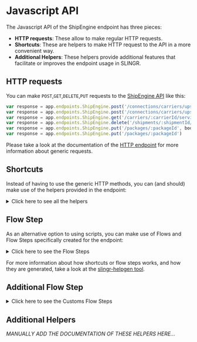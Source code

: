 # Javascript API

The Javascript API of the ShipEngine endpoint has three pieces:

- **HTTP requests**: These allow to make regular HTTP requests.
- **Shortcuts**: These are helpers to make HTTP request to the API in a more convenient way.
- **Additional Helpers**: These helpers provide additional features that facilitate or improves the endpoint usage in SLINGR.

## HTTP requests
You can make `POST`,`GET`,`DELETE`,`PUT` requests to the [ShipEngine API](API_URL_HERE) like this:
```javascript
var response = app.endpoints.ShipEngine.post('/connections/carriers/ups', body)
var response = app.endpoints.ShipEngine.post('/connections/carriers/ups')
var response = app.endpoints.ShipEngine.get('/carriers/:carrierId/services')
var response = app.endpoints.ShipEngine.delete('/shipments/:shipmentId/tags/:tagName')
var response = app.endpoints.ShipEngine.put('/packages/:packageId', body)
var response = app.endpoints.ShipEngine.put('/packages/:packageId')
```

Please take a look at the documentation of the [HTTP endpoint](https://github.com/slingr-stack/http-endpoint#javascript-api)
for more information about generic requests.

## Shortcuts

Instead of having to use the generic HTTP methods, you can (and should) make use of the helpers provided in the endpoint:
<details>
    <summary>Click here to see all the helpers</summary>

<br>

* API URL: '/addresses/validate'
* HTTP Method: 'POST'
```javascript
app.endpoints.ShipEngine.addresses.validate.post(body)
```
---
* API URL: '/shipments'
* HTTP Method: 'POST'
```javascript
app.endpoints.ShipEngine.shipments.post(body)
```
---
* API URL: '/shipments/:shipmentId/tags/:tagName'
* HTTP Method: 'POST'
```javascript
app.endpoints.ShipEngine.shipments.tags.post(shipmentId, tagName, body)
```
---
* API URL: '/tags/:tagName'
* HTTP Method: 'POST'
```javascript
app.endpoints.ShipEngine.tags.post(tagName, body)
```
---
* API URL: '/warehouses'
* HTTP Method: 'POST'
```javascript
app.endpoints.ShipEngine.warehouses.post(body)
```
---
* API URL: '/labels'
* HTTP Method: 'POST'
```javascript
app.endpoints.ShipEngine.labels.post(body)
```
---
* API URL: '/labels/rates/:rateId'
* HTTP Method: 'POST'
```javascript
app.endpoints.ShipEngine.labels.rates.post(rateId, body)
```
---
* API URL: '/labels/shipment/:shipmentId'
* HTTP Method: 'POST'
```javascript
app.endpoints.ShipEngine.labels.shipment.post(shipmentId, body)
```
---
* API URL: '/labels/:label_id/return'
* HTTP Method: 'POST'
```javascript
app.endpoints.ShipEngine.labels.return.post(labelId, body)
```
---
* API URL: '/tracking/start'
* HTTP Method: 'POST'
```javascript
app.endpoints.ShipEngine.tracking.start.post(body)
```
---
* API URL: '/tracking/stop'
* HTTP Method: 'POST'
```javascript
app.endpoints.ShipEngine.tracking.stop.post(body)
```
---
* API URL: '/batches'
* HTTP Method: 'POST'
```javascript
app.endpoints.ShipEngine.batches.post(body)
```
---
* API URL: '/batches/:batchId/add'
* HTTP Method: 'POST'
```javascript
app.endpoints.ShipEngine.batches.add.post(batchId, body)
```
---
* API URL: '/batches/:batchId/remove'
* HTTP Method: 'POST'
```javascript
app.endpoints.ShipEngine.batches.remove.post(batchId, body)
```
---
* API URL: '/batches/:batchId/process/labels'
* HTTP Method: 'POST'
```javascript
app.endpoints.ShipEngine.batches.process.labels.post(batchId, body)
```
---
* API URL: '/rates'
* HTTP Method: 'POST'
```javascript
app.endpoints.ShipEngine.rates.post(body)
```
---
* API URL: '/rates/estimate'
* HTTP Method: 'POST'
```javascript
app.endpoints.ShipEngine.rates.estimate.post(body)
```
---
* API URL: '/rates/bulk'
* HTTP Method: 'POST'
```javascript
app.endpoints.ShipEngine.rates.bulk.post(body)
```
---
* API URL: '/connections/carriers/fedex'
* HTTP Method: 'POST'
```javascript
app.endpoints.ShipEngine.connections.carriers.fedex.post(body)
```
---
* API URL: '/connections/carriers/ups'
* HTTP Method: 'POST'
```javascript
app.endpoints.ShipEngine.connections.carriers.ups.post(body)
```
---
* API URL: '/connections/carriers/stamps_com'
* HTTP Method: 'POST'
```javascript
app.endpoints.ShipEngine.connections.carriers.stampsCom.post(body)
```
---
* API URL: '/connections/carriers/endicia'
* HTTP Method: 'POST'
```javascript
app.endpoints.ShipEngine.connections.carriers.endicia.post(body)
```
---
* API URL: '/shipments'
* HTTP Method: 'GET'
```javascript
app.endpoints.ShipEngine.shipments.get()
```
---
* API URL: '/shipments/:shipmentId'
* HTTP Method: 'GET'
```javascript
app.endpoints.ShipEngine.shipments.get()
```
---
* API URL: '/packages/:packageId'
* HTTP Method: 'GET'
```javascript
app.endpoints.ShipEngine.packages.get(packageId)
```
---
* API URL: '/manifests/:manifestId'
* HTTP Method: 'GET'
```javascript
app.endpoints.ShipEngine.manifests.get()
```
---
* API URL: '/manifests'
* HTTP Method: 'GET'
```javascript
app.endpoints.ShipEngine.manifests.get()
```
---
* API URL: '/tags'
* HTTP Method: 'GET'
```javascript
app.endpoints.ShipEngine.tags.get()
```
---
* API URL: '/warehouses/:warehouseId'
* HTTP Method: 'GET'
```javascript
app.endpoints.ShipEngine.warehouses.get()
```
---
* API URL: '/warehouses'
* HTTP Method: 'GET'
```javascript
app.endpoints.ShipEngine.warehouses.get()
```
---
* API URL: '/labels'
* HTTP Method: 'GET'
```javascript
app.endpoints.ShipEngine.labels.get()
```
---
* API URL: '/batches/:batchId'
* HTTP Method: 'GET'
```javascript
app.endpoints.ShipEngine.batches.get()
```
---
* API URL: '/batches'
* HTTP Method: 'GET'
```javascript
app.endpoints.ShipEngine.batches.get()
```
---
* API URL: '/batches/external_batch_id/:externalBatchId'
* HTTP Method: 'GET'
```javascript
app.endpoints.ShipEngine.batches.externalBatchId.get(externalBatchId)
```
---
* API URL: '/batches/:batchId/errors'
* HTTP Method: 'GET'
```javascript
app.endpoints.ShipEngine.batches.errors.get(batchId)
```
---
* API URL: '/shipments/:shipmentId/rates'
* HTTP Method: 'GET'
```javascript
app.endpoints.ShipEngine.shipments.rates.get(shipmentId)
```
---
* API URL: '/connections/carriers/fedex/:fedexId/settings'
* HTTP Method: 'GET'
```javascript
app.endpoints.ShipEngine.connections.carriers.fedex.settings.get(fedexId)
```
---
* API URL: '/connections/carriers/ups/:upsId/settings'
* HTTP Method: 'GET'
```javascript
app.endpoints.ShipEngine.connections.carriers.ups.settings.get(upsId)
```
---
* API URL: '/carriers'
* HTTP Method: 'GET'
```javascript
app.endpoints.ShipEngine.carriers.get()
```
---
* API URL: '/carriers/:carrierId'
* HTTP Method: 'GET'
```javascript
app.endpoints.ShipEngine.carriers.get()
```
---
* API URL: '/carriers/:carrierId/services'
* HTTP Method: 'GET'
```javascript
app.endpoints.ShipEngine.carriers.services.get(carrierId)
```
---
* API URL: '/carriers/:carrierId/options'
* HTTP Method: 'GET'
```javascript
app.endpoints.ShipEngine.carriers.options.get(carrierId)
```
---
* API URL: '/carriers/:carrierId/packages'
* HTTP Method: 'GET'
```javascript
app.endpoints.ShipEngine.carriers.packages.get(carrierId)
```
---
* API URL: '/shipments/:shipmentId/tags/:tagName'
* HTTP Method: 'DELETE'
```javascript
app.endpoints.ShipEngine.shipments.tags.delete(shipmentId, tagName)
```
---
* API URL: '/tags/:tagName'
* HTTP Method: 'DELETE'
```javascript
app.endpoints.ShipEngine.tags.delete(tagName)
```
---
* API URL: '/warehouses/:warehouseId'
* HTTP Method: 'DELETE'
```javascript
app.endpoints.ShipEngine.warehouses.delete(warehouseId)
```
---
* API URL: '/batches/:batchId'
* HTTP Method: 'DELETE'
```javascript
app.endpoints.ShipEngine.batches.delete(batchId)
```
---
* API URL: '/connections/carriers/fedex/:fedexId'
* HTTP Method: 'DELETE'
```javascript
app.endpoints.ShipEngine.connections.carriers.fedex.delete(fedexId)
```
---
* API URL: '/connections/carriers/ups/:upsId'
* HTTP Method: 'DELETE'
```javascript
app.endpoints.ShipEngine.connections.carriers.ups.delete()
```
---
* API URL: '/connections/carriers/ups/:upsId'
* HTTP Method: 'DELETE'
```javascript
app.endpoints.ShipEngine.connections.carriers.ups.delete()
```
---
* API URL: '/connections/carriers/ups/:upsId'
* HTTP Method: 'DELETE'
```javascript
app.endpoints.ShipEngine.connections.carriers.ups.delete()
```
---
* API URL: '/connections/carriers/stamps_com/:stampsId'
* HTTP Method: 'DELETE'
```javascript
app.endpoints.ShipEngine.connections.carriers.stampsCom.delete(stampsId)
```
---
* API URL: '/connections/carriers/endicia/:endiciaId'
* HTTP Method: 'DELETE'
```javascript
app.endpoints.ShipEngine.connections.carriers.endicia.delete(endiciaId)
```
---
* API URL: '/addresses/recognize'
* HTTP Method: 'PUT'
```javascript
app.endpoints.ShipEngine.addresses.recognize.put(body)
```
---
* API URL: '/shipments/:shipmentId'
* HTTP Method: 'PUT'
```javascript
app.endpoints.ShipEngine.shipments.put(shipmentId, body)
```
---
* API URL: '/packages/:packageId'
* HTTP Method: 'PUT'
```javascript
app.endpoints.ShipEngine.packages.put(packageId, body)
```
---
* API URL: '/tags/:tagName/:newTagName'
* HTTP Method: 'PUT'
```javascript
app.endpoints.ShipEngine.tags.put(tagName, newTagName, body)
```
---
* API URL: '/warehouses/:warehouseId'
* HTTP Method: 'PUT'
```javascript
app.endpoints.ShipEngine.warehouses.put(warehouseId, body)
```
---
* API URL: '/labels/:labelId/void'
* HTTP Method: 'PUT'
```javascript
app.endpoints.ShipEngine.labels.void.put(labelId, body)
```
---
* API URL: '/connections/carriers/fedex/:fedexId/settings'
* HTTP Method: 'PUT'
```javascript
app.endpoints.ShipEngine.connections.carriers.fedex.settings.put(fedexId, body)
```
---
* API URL: '/connections/carriers/ups/:upsId/settings'
* HTTP Method: 'PUT'
```javascript
app.endpoints.ShipEngine.connections.carriers.ups.settings.put(upsId, body)
```
---

</details>
    
## Flow Step

As an alternative option to using scripts, you can make use of Flows and Flow Steps specifically created for the endpoint: 
<details>
    <summary>Click here to see the Flow Steps</summary>

<br>



### Generic Flow Step

Generic flow step for full use of the entire endpoint and its services.

<h3>Inputs</h3>

<table>
    <thead>
    <tr>
        <th>Label</th>
        <th>Type</th>
        <th>Required</th>
        <th>Default</th>
        <th>Visibility</th>
        <th>Description</th>
    </tr>
    </thead>
    <tbody>
    <tr>
        <td>URL (Method)</td>
        <td>choice</td>
        <td>yes</td>
        <td> - </td>
        <td>Always</td>
        <td>
            This is the http method to be used against the endpoint. <br>
            Possible values are: <br>
            <i><strong>POST,GET,DELETE,PUT</strong></i>
        </td>
    </tr>
    <tr>
        <td>URL (Path)</td>
        <td>choice</td>
        <td>yes</td>
        <td> - </td>
        <td>Always</td>
        <td>
            The url to which this endpoint will send the request. This is the exact service to which the http request will be made. <br>
            Possible values are: <br>
            <i><strong>/addresses/validate<br>/shipments<br>/shipments/{shipmentId}/tags/{tagName}<br>/tags/{tagName}<br>/warehouses<br>/labels<br>/labels/rates/{rateId}<br>/labels/shipment/{shipmentId}<br>/labels/{label_id}/return<br>/tracking/start<br>/tracking/stop<br>/batches<br>/batches/{batchId}/add<br>/batches/{batchId}/remove<br>/batches/{batchId}/process/labels<br>/rates<br>/rates/estimate<br>/rates/bulk<br>/connections/carriers/fedex<br>/connections/carriers/ups<br>/connections/carriers/stamps_com<br>/connections/carriers/endicia<br>/shipments<br>/shipments/{shipmentId}<br>/packages/{packageId}<br>/manifests/{manifestId}<br>/manifests<br>/tags<br>/warehouses/{warehouseId}<br>/warehouses<br>/labels<br>/batches/{batchId}<br>/batches<br>/batches/external_batch_id/{externalBatchId}<br>/batches/{batchId}/errors<br>/shipments/{shipmentId}/rates<br>/connections/carriers/fedex/{fedexId}/settings<br>/connections/carriers/ups/{upsId}/settings<br>/carriers<br>/carriers/{carrierId}<br>/carriers/{carrierId}/services<br>/carriers/{carrierId}/options<br>/carriers/{carrierId}/packages<br>/shipments/{shipmentId}/tags/{tagName}<br>/tags/{tagName}<br>/warehouses/{warehouseId}<br>/batches/{batchId}<br>/connections/carriers/fedex/{fedexId}<br>/connections/carriers/ups/{upsId}<br>/connections/carriers/ups/{upsId}<br>/connections/carriers/ups/{upsId}<br>/connections/carriers/stamps_com/{stampsId}<br>/connections/carriers/endicia/{endiciaId}<br>/addresses/recognize<br>/shipments/{shipmentId}<br>/packages/{packageId}<br>/tags/{tagName}/{newTagName}<br>/warehouses/{warehouseId}<br>/labels/{labelId}/void<br>/connections/carriers/fedex/{fedexId}/settings<br>/connections/carriers/ups/{upsId}/settings<br></strong></i>
        </td>
    </tr>
    <tr>
        <td>Headers</td>
        <td>keyValue</td>
        <td>no</td>
        <td> - </td>
        <td>Always</td>
        <td>
            Used when you want to have a custom http header for the request.
        </td>
    </tr>
    <tr>
        <td>Query Params</td>
        <td>keyValue</td>
        <td>no</td>
        <td> - </td>
        <td>Always</td>
        <td>
            Used when you want to have a custom query params for the http call.
        </td>
    </tr>
    <tr>
        <td>Body</td>
        <td>json</td>
        <td>no</td>
        <td> - </td>
        <td>Always</td>
        <td>
            A payload of data can be sent to the server in the body of the request.
        </td>
    </tr>
    <tr>
        <td>Event</td>
        <td>dropDown</td>
        <td>no</td>
        <td> - </td>
        <td>Always</td>
        <td>
            Used to define event after the call. <br>
            Possible values are: <br>
            File Downloaded, Callback
        </td>
    </tr>
    <tr>
        <td>Callback data</td>
        <td>textarea</td>
        <td>no</td>
        <td> - </td>
        <td> Event is Callback </td>
        <td>
            This is an object you can send that you will get back when the function is processed.
        </td>
    </tr>
    <tr>
        <td>Callbacks</td>
        <td>Script</td>
        <td>no</td>
        <td> - </td>
        <td> Event is Callback </td>
        <td>
            This is a map where you can listen for different function
        </td>
    </tr>
    <tr>
        <td>Override Settings</td>
        <td>boolean</td>
        <td>no</td>
        <td> false </td>
        <td>Always</td>
        <td></td>
    </tr>
    <tr>
        <td>Follow Redirect</td>
        <td>boolean</td>
        <td>no</td>
        <td> false </td>
        <td> overrideSettings </td>
        <td>Indicates that the resource has to be downloaded into a file instead of returning it in the response.</td>
    </tr>
    <tr>
        <td>Download</td>
        <td>boolean</td>
        <td>no</td>
        <td> false </td>
        <td> overrideSettings </td>
        <td>If true the method won't return until the file has been downloaded, and it will return all the information of the file.</td>
    </tr>
    <tr>
        <td>File name</td>
        <td>text</td>
        <td>no</td>
        <td></td>
        <td> overrideSettings </td>
        <td>If provided, the file will be stored with this name. If empty the file name will be calculated from the URL.</td>
    </tr>
    <tr>
        <td>Full response</td>
        <td> boolean </td>
        <td>no</td>
        <td> false </td>
        <td> overrideSettings </td>
        <td>Include extended information about response</td>
    </tr>
    <tr>
        <td>Connection Timeout</td>
        <td> number </td>
        <td>no</td>
        <td> 5000 </td>
        <td> overrideSettings </td>
        <td>Connect timeout interval, in milliseconds (0 = infinity).</td>
    </tr>
    <tr>
        <td>Read Timeout</td>
        <td> number </td>
        <td>no</td>
        <td> 60000 </td>
        <td> overrideSettings </td>
        <td>Read timeout interval, in milliseconds (0 = infinity).</td>
    </tr>
    </tbody>
</table>

<h3>Outputs</h3>

<table>
    <thead>
    <tr>
        <th>Name</th>
        <th>Type</th>
        <th>Description</th>
    </tr>
    </thead>
    <tbody>
    <tr>
        <td>response</td>
        <td>object</td>
        <td>
            Object resulting from the response to the endpoint call.
        </td>
    </tr>
    </tbody>
</table>


</details>

For more information about how shortcuts or flow steps works, and how they are generated, take a look at the [slingr-helpgen tool](https://github.com/slingr-stack/slingr-helpgen).

## Additional Flow Step


<details>
    <summary>Click here to see the Customs Flow Steps</summary>

<br>



### Custom Flow Steps Name

Description of Custom Flow Steps

*MANUALLY ADD THE DOCUMENTATION OF THESE FLOW STEPS HERE...*


</details>

## Additional Helpers
*MANUALLY ADD THE DOCUMENTATION OF THESE HELPERS HERE...*